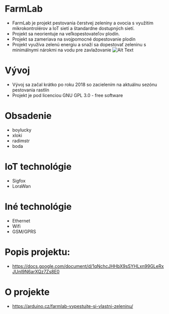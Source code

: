# FarmLab
* FarmLab je projekt pestovania čerstvej zeleniny a ovocia s využitím mikrokontrolérov a IoT sietí a štandardne dostupných sietí. 
* Projekt sa neorientuje na veľkopestovateľov plodín.
* Projekt sa zameriava na svojpomocné dopestovanie plodín
* Projekt využíva zelenú energiu a snaží sa dopestovať zeleninu s minimálnymi nárokmi na vodu pre zavlažovanie
![Alt Text](https://1588504457.rsc.cdn77.org/wp-content/uploads/zelenina1-900x506.jpg)


# Vývoj
* Vývoj sa začal krátko po roku 2018 so zacielením na aktuálnu sezónu pestovania rastlín
* Projekt je pod licenciou GNU GPL 3.0 - free software

# Obsadenie
* boylucky
* xloki
* radimstr
* boda

# IoT technológie
* Sigfox
* LoraWan

# Iné technológie
* Ethernet
* Wifi
* GSM/GPRS

# Popis projektu:
* https://docs.google.com/document/d/1qNchcJHHbX9sSYHLxn99GLeRxJUnl9N6arXQz7Zs8E0

# O projekte
* https://arduino.cz/farmlab-vypestujte-si-vlastni-zeleninu/

